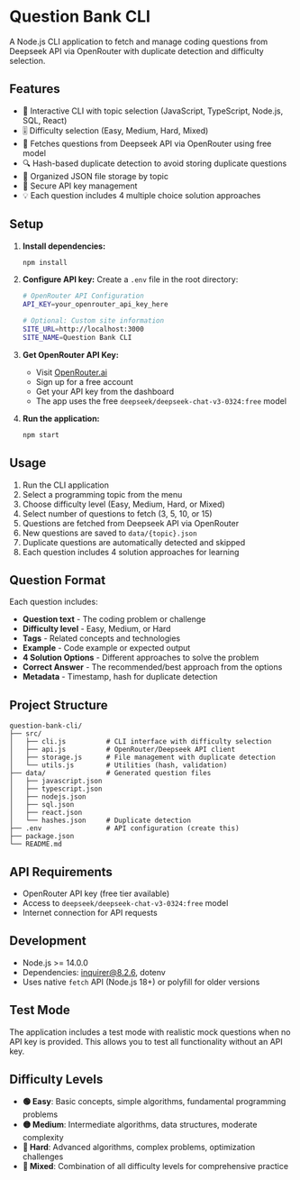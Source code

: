 # Question Bank CLI

A Node.js CLI application to fetch and manage coding questions from Deepseek API via OpenRouter with duplicate detection and difficulty selection.

## Features

- 🎯 Interactive CLI with topic selection (JavaScript, TypeScript, Node.js, SQL, React)
- 🎚️ Difficulty selection (Easy, Medium, Hard, Mixed)
- 🤖 Fetches questions from Deepseek API via OpenRouter using free model
- 🔍 Hash-based duplicate detection to avoid storing duplicate questions
- 📁 Organized JSON file storage by topic
- 🔐 Secure API key management
- 💡 Each question includes 4 multiple choice solution approaches

## Setup

1. **Install dependencies:**
   ```bash
   npm install
   ```

2. **Configure API key:**
   Create a `.env` file in the root directory:
   ```bash
   # OpenRouter API Configuration
   API_KEY=your_openrouter_api_key_here
   
   # Optional: Custom site information
   SITE_URL=http://localhost:3000
   SITE_NAME=Question Bank CLI
   ```

3. **Get OpenRouter API Key:**
   - Visit [OpenRouter.ai](https://openrouter.ai)
   - Sign up for a free account
   - Get your API key from the dashboard
   - The app uses the free `deepseek/deepseek-chat-v3-0324:free` model

4. **Run the application:**
   ```bash
   npm start
   ```

## Usage

1. Run the CLI application
2. Select a programming topic from the menu
3. Choose difficulty level (Easy, Medium, Hard, or Mixed)
4. Select number of questions to fetch (3, 5, 10, or 15)
5. Questions are fetched from Deepseek API via OpenRouter
6. New questions are saved to `data/{topic}.json`
7. Duplicate questions are automatically detected and skipped
8. Each question includes 4 solution approaches for learning

## Question Format

Each question includes:
- **Question text** - The coding problem or challenge
- **Difficulty level** - Easy, Medium, or Hard
- **Tags** - Related concepts and technologies
- **Example** - Code example or expected output
- **4 Solution Options** - Different approaches to solve the problem
- **Correct Answer** - The recommended/best approach from the options
- **Metadata** - Timestamp, hash for duplicate detection

## Project Structure

```
question-bank-cli/
├── src/
│   ├── cli.js          # CLI interface with difficulty selection
│   ├── api.js          # OpenRouter/Deepseek API client
│   ├── storage.js      # File management with duplicate detection
│   └── utils.js        # Utilities (hash, validation)
├── data/               # Generated question files
│   ├── javascript.json
│   ├── typescript.json
│   ├── nodejs.json
│   ├── sql.json
│   ├── react.json
│   └── hashes.json     # Duplicate detection
├── .env                # API configuration (create this)
├── package.json
└── README.md
```

## API Requirements

- OpenRouter API key (free tier available)
- Access to `deepseek/deepseek-chat-v3-0324:free` model
- Internet connection for API requests

## Development

- Node.js >= 14.0.0
- Dependencies: inquirer@8.2.6, dotenv
- Uses native `fetch` API (Node.js 18+) or polyfill for older versions

## Test Mode

The application includes a test mode with realistic mock questions when no API key is provided. This allows you to test all functionality without an API key.

## Difficulty Levels

- **🟢 Easy**: Basic concepts, simple algorithms, fundamental programming problems
- **🟡 Medium**: Intermediate algorithms, data structures, moderate complexity
- **🔴 Hard**: Advanced algorithms, complex problems, optimization challenges
- **🌈 Mixed**: Combination of all difficulty levels for comprehensive practice 